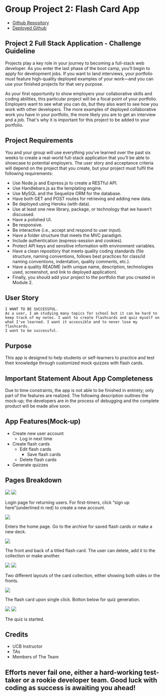 # Group Project 2: Flash Card App

* [Github Repository](https://github.com/JackW2023/FlashCard-APP)
* [Deployed Github](https://calm-island-50179-67f2dfd210f1.herokuapp.com/)

## Project 2 Full Stack Application - Challenge Guideline

Projects play a key role in your journey to becoming a full-stack web developer. As you enter the last phase of the boot camp, you’ll begin to apply for development jobs. If you want to land interviews, your portfolio must feature high-quality deployed examples of your work—and you can use your finished projects for that very purpose.

As your first opportunity to show employers your collaborative skills and coding abilities, this particular project will be a focal point of your portfolio. Employers want to see what you can do, but they also want to see how you work with other developers. The more examples of deployed collaborative work you have in your portfolio, the more likely you are to get an interview and a job. That's why it is important for this project to be added to your portfolio.

## Project Requirements

You and your group will use everything you’ve learned over the past six weeks to create a real-world full-stack application that you’ll be able to showcase to potential employers. The user story and acceptance criteria will depend on the project that you create, but your project must fulfil the following requirements:

* Use Node.js and Express.js to create a RESTful API.
* Use Handlebars.js as the templating engine.
* Use MySQL and the Sequelize ORM for the database.
* Have both GET and POST routes for retrieving and adding new data.
* Be deployed using Heroku (with data).
* Use at least one new library, package, or technology that we haven’t discussed.
* Have a polished UI.
* Be responsive.
* Be interactive (i.e., accept and respond to user input).
* Have a folder structure that meets the MVC paradigm.
* Include authentication (express-session and cookies).
* Protect API keys and sensitive information with environment variables.
* Have a clean repository that meets quality coding standards (file structure, naming conventions, follows best practices for class/id naming conventions, indentation, quality comments, etc.).
* Have a quality README (with unique name, description, technologies used, screenshot, and link to deployed application).
* Finally, you should add your project to the portfolio that you created in Module 2.

## User Story

```
I WANT TO BE SUCCESSFUL.
As a user, I am studying many topics for school but it can be hard to keep track of my notes. I want to create flashcards and quiz myself on what I've learned. I want it accessible and to never lose my flashcards.
I want to be successful.
```

## Purpose

This app is designed to help students or self-learners to practice and test their knowledge through customized mock quizzes with flash cards.


## Important Statement About App Completeness

Due to time constraints, the app is not able to be finished in entirety; only part of the features are realized. The following description outlines the mock-up; the developers are in the process of debugging and the complete product will be made alive soon.

## App Features(Mock-up)

* Create new user account
  * Log in next time
* Create flash cards
  * Edit flash cards
	* Save flash cards
  * Delete flash cards
* Generate quizzes


## Pages Breakdown

![](public/images/pic1.png)
![](public/images/pic2.png)

Login page for returning users. For first-timers, click “sign up here”(underlined in red) to create a new account.

![](public/images/pic3.png)

Enters the home page. Go to the archive for saved flash cards or make a new deck.

![](public/images/pic4.png)

The front and back of a titled flash card. The user can delete, add it to the collection or make another.

![](public/images/pic5.png)
![](public/images/pic6.png)

Two different layouts of the card collection, either showing both sides or the fronts.

![](public/images/pic7.png)

The flash card upon single click. Botton below for quiz generation.

![](public/images/pic8.png)
![](public/images/pic9.png)

The quiz is started.

## Credits
* UCB Instructor
* TAs
* Members of The Team

## Efforts never fail one, either a hard-working test-taker or a rookie developer team. Good luck with coding as success is awaiting you ahead!
